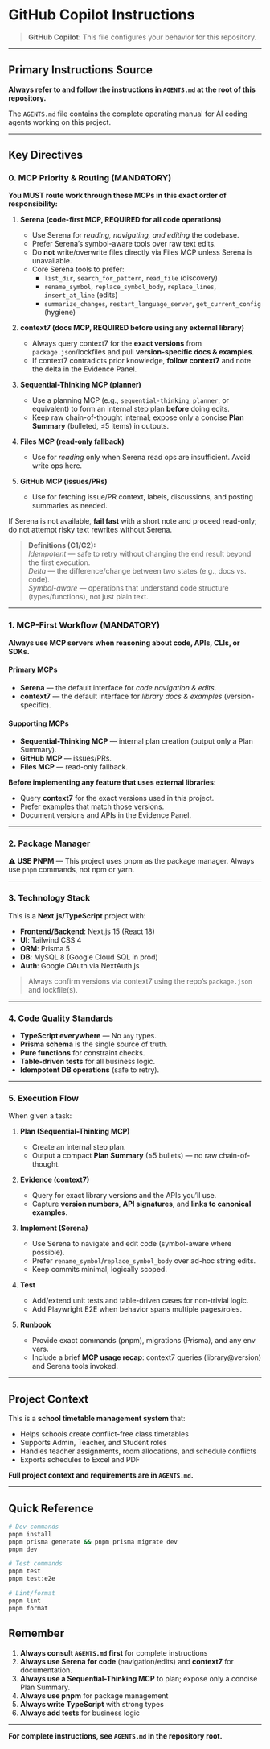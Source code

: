 # GitHub Copilot Instructions

> **GitHub Copilot**: This file configures your behavior for this repository.

---

## Primary Instructions Source

**Always refer to and follow the instructions in `AGENTS.md` at the root of this repository.**

The `AGENTS.md` file contains the complete operating manual for AI coding agents working on this project.

---

## Key Directives

### 0. MCP Priority & Routing (MANDATORY)

**You MUST route work through these MCPs in this exact order of responsibility:**

1. **Serena (code-first MCP, REQUIRED for all code operations)**  
   - Use Serena for *reading, navigating, and editing* the codebase.  
   - Prefer Serena’s symbol-aware tools over raw text edits.  
   - Do **not** write/overwrite files directly via Files MCP unless Serena is unavailable.
   - Core Serena tools to prefer:  
     - `list_dir`, `search_for_pattern`, `read_file` (discovery)  
     - `rename_symbol`, `replace_symbol_body`, `replace_lines`, `insert_at_line` (edits)  
     - `summarize_changes`, `restart_language_server`, `get_current_config` (hygiene)

2. **context7 (docs MCP, REQUIRED before using any external library)**  
   - Always query context7 for the **exact versions** from `package.json`/lockfiles and pull **version-specific docs & examples**.  
   - If context7 contradicts prior knowledge, **follow context7** and note the delta in the Evidence Panel.

3. **Sequential-Thinking MCP (planner)**  
   - Use a planning MCP (e.g., `sequential-thinking`, `planner`, or equivalent) to form an internal step plan **before** doing edits.  
   - Keep raw chain-of-thought internal; expose only a concise **Plan Summary** (bulleted, ≤5 items) in outputs.

4. **Files MCP (read-only fallback)**  
   - Use for *reading* only when Serena read ops are insufficient. Avoid write ops here.

5. **GitHub MCP (issues/PRs)**  
   - Use for fetching issue/PR context, labels, discussions, and posting summaries as needed.

If Serena is not available, **fail fast** with a short note and proceed read-only; do not attempt risky text rewrites without Serena.

> **Definitions (C1/C2):**  
> *Idempotent* — safe to retry without changing the end result beyond the first execution.  
> *Delta* — the difference/change between two states (e.g., docs vs. code).  
> *Symbol-aware* — operations that understand code structure (types/functions), not just plain text.

---

### 1. MCP-First Workflow (MANDATORY)

**Always use MCP servers when reasoning about code, APIs, CLIs, or SDKs.**

#### Primary MCPs
- **Serena** — the default interface for *code navigation & edits*.  
- **context7** — the default interface for *library docs & examples* (version-specific).

#### Supporting MCPs
- **Sequential-Thinking MCP** — internal plan creation (output only a Plan Summary).  
- **GitHub MCP** — issues/PRs.  
- **Files MCP** — read-only fallback.

**Before implementing any feature that uses external libraries:**
- Query **context7** for the exact versions used in this project.  
- Prefer examples that match those versions.  
- Document versions and APIs in the Evidence Panel.

---

### 2. Package Manager

**⚠️ USE PNPM** — This project uses pnpm as the package manager. Always use `pnpm` commands, not npm or yarn.

---

### 3. Technology Stack

This is a **Next.js/TypeScript** project with:
- **Frontend/Backend**: Next.js 15 (React 18)
- **UI**: Tailwind CSS 4
- **ORM**: Prisma 5
- **DB**: MySQL 8 (Google Cloud SQL in prod)
- **Auth**: Google OAuth via NextAuth.js

> Always confirm versions via context7 using the repo’s `package.json` and lockfile(s).

---

### 4. Code Quality Standards

- **TypeScript everywhere** — No `any` types.
- **Prisma schema** is the single source of truth.
- **Pure functions** for constraint checks.
- **Table-driven tests** for all business logic.
- **Idempotent DB operations** (safe to retry).

---

### 5. Execution Flow

When given a task:

1. **Plan (Sequential-Thinking MCP)**  
   - Create an internal step plan.  
   - Output a compact **Plan Summary** (≤5 bullets) — no raw chain-of-thought.

2. **Evidence (context7)**  
   - Query for exact library versions and the APIs you’ll use.  
   - Capture **version numbers**, **API signatures**, and **links to canonical examples**.

3. **Implement (Serena)**  
   - Use Serena to navigate and edit code (symbol-aware where possible).  
   - Prefer `rename_symbol`/`replace_symbol_body` over ad-hoc string edits.  
   - Keep commits minimal, logically scoped.

4. **Test**  
   - Add/extend unit tests and table-driven cases for non-trivial logic.  
   - Add Playwright E2E when behavior spans multiple pages/roles.

5. **Runbook**  
   - Provide exact commands (pnpm), migrations (Prisma), and any env vars.  
   - Include a brief **MCP usage recap**: context7 queries (library@version) and Serena tools invoked.

---

## Project Context

This is a **school timetable management system** that:
- Helps schools create conflict-free class timetables
- Supports Admin, Teacher, and Student roles
- Handles teacher assignments, room allocations, and schedule conflicts
- Exports schedules to Excel and PDF

**Full project context and requirements are in `AGENTS.md`.**

---

## Quick Reference

```bash
# Dev commands
pnpm install
pnpm prisma generate && pnpm prisma migrate dev
pnpm dev

# Test commands
pnpm test
pnpm test:e2e

# Lint/format
pnpm lint
pnpm format
```

## Remember

1. **Always consult `AGENTS.md` first** for complete instructions
2. **Always use Serena for code** (navigation/edits) and **context7** for documentation.
3. **Always use a Sequential-Thinking MCP** to plan; expose only a concise Plan Summary.
4. **Always use pnpm** for package management
5. **Always write TypeScript** with strong types
6. **Always add tests** for business logic

---

**For complete instructions, see `AGENTS.md` in the repository root.**
